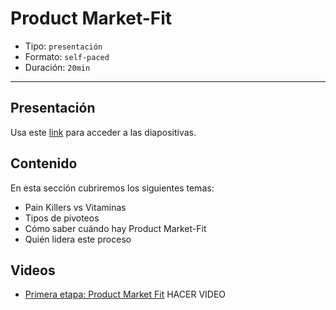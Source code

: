 # Product Market-Fit

* Tipo: `presentación`
* Formato: `self-paced`
* Duración: `20min`

***

## Presentación
Usa este [link](https://docs.google.com/presentation/d/19bf4pP_5YDdIx2G8pncGqlk5YEcdgCnazVD1MBRT2XE/edit#slide=id.g3900d46504_0_0) para acceder a las diapositivas.

## Contenido
En esta sección cubriremos los siguientes temas:

* Pain Killers vs Vitaminas
* Tipos de pivoteos
* Cómo saber cuándo hay Product Market-Fit
* Quién lidera este proceso


## Videos
- [Primera etapa: Product Market Fit](https://www.useloom.com/share/80434aa1152c45c29e16e9b0a3669e2e) HACER VIDEO


